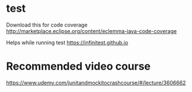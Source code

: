 # test

Download this for code coverage
http://marketplace.eclipse.org/content/eclemma-java-code-coverage

Helps while running test
https://infinitest.github.io

# Recommended video course
https://www.udemy.com/junitandmockitocrashcourse/#/lecture/3606662
